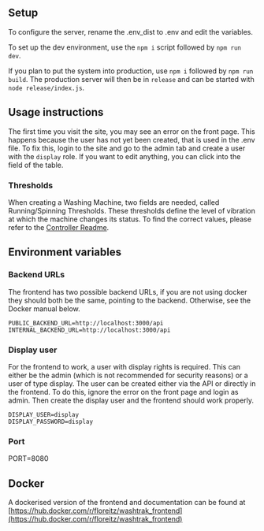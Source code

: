 ## Setup

To configure the server, rename the .env_dist to .env and edit the variables.

To set up the dev environment, use the `npm i` script followed by `npm run dev`.

If you plan to put the system into production, use `npm i` followed by `npm run build`. The production server will then be in `release` and can be started with `node release/index.js`.

## Usage instructions

The first time you visit the site, you may see an error on the front page. This happens because the user has not yet been created, that is used in the .env file. To fix this, login to the site and go to the admin tab and create a user with the `display` role. If you want to edit anything, you can click into the field of the table.

### Thresholds

When creating a Washing Machine, two fields are needed, called Running/Spinning Thresholds. These thresholds define the level of vibration at which the machine changes its status. To find the correct values, please refer to the [Controller Readme](https://github.com/troppes/washtrak/tree/master/controller).

## Environment variables

### Backend URLs

The frontend has two possible backend URLs, if you are not using docker they should both be the same, pointing to the backend. Otherwise, see the Docker manual below.

```
PUBLIC_BACKEND_URL=http://localhost:3000/api
INTERNAL_BACKEND_URL=http://localhost:3000/api
```

### Display user

For the frontend to work, a user with display rights is required. This can either be the admin (which is not recommended for security reasons) or a user of type display.
The user can be created either via the API or directly in the frontend. To do this, ignore the error on the front page and login as admin. Then create the display user and the frontend should work properly.

```
DISPLAY_USER=display
DISPLAY_PASSWORD=display
```

### Port
PORT=8080

## Docker

A dockerised version of the frontend and documentation can be found at [https://hub.docker.com/r/floreitz/washtrak_frontend](https://hub.docker.com/r/floreitz/washtrak_frontend)
